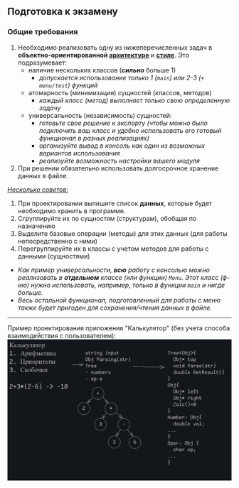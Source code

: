 
## Подготовка к экзамену

### Общие требования

1. Необходимо реализовать одну из нижеперечисленных задач в **объектно-ориентированной <u>архитектуре</u>** и **<u>стиле</u>**. Это подразумевает:
	- наличие нескольких классов (***сильно*** больше 1)
		- *допускается использование только 1 (`main`) или 2-3 (`+ menu/test`) функций*
	- атомарность (минимизация) сущностей (классов, методов)
		- *каждый класс (метод) выполняет только свою определенную задачу*
	- универсальность (независимость) сущностей:
		- *готовьте свое решение к экспорту (чтобы можно было подключить ваш класс и удобно использовать его готовый функционал в разных реализациях)*
		- *организуйте вывод в консоль как один из возможных вариантов использования*
		- *реализуйте возможность настройки вашего модуля*
1. При решении обязательно использовать долгосрочное хранение данных в файле.

<u>*Несколько советов:*</u>
1. При проектировании выпишите список **данных**, которые будет необходимо хранить в программе.
1. Сгруппируйте их по сущностям (структурам), обобщая по назначению
1. Выделите базовые операции (методы) для этих данных (для работы непосредственно с ними)
1. Перегруппируйте их в классы с учетом методов для работы с данными (сущностями)

- *Как пример универсальности, **всю** работу с консолью можно реализовать в **отдельном** классе (или функции) `Menu`. Этот класс (ф-ию) нужно использовать, например, только в функции `main` и нигде больше.*
- *Весь остальной функционал, подготовленный для работы с меню также будет пригоден для сохранения/чтения данных в файле.*

---
Пример проектирования приложения "Калькулятор" (без учета способа взаимодействия с пользователем):
![тут картинка](.\\Пример_проектирования_калькулятора.png)
<!-- 
### Экзаменационные задания

- [Викторина](./quiz.html)
- [Кошелек](./pocket.html)
- [Файловый менеджер](./file_manager.html)
- [Калькулятор](./calculator.html)
- [Переводчик](./translator.html)
- [Виселица](./hangman.html)
- [Солитер](./freecell.html)
- [Тетрис](./tetris.html)
- [Гонки](./racing.html)
- [Танчики](./tanks.html)
- [Автобатл](./autobattle.html)
- [3-в-ряд](./3-in-line.html) 
-->
